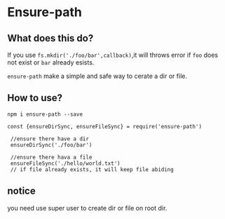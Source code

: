 # Ensure-path

## What does this do?
If you use `fs.mkdir('./foo/bar',callback)`,it will throws error if `foo` does not exist or `bar`
already esists.

`ensure-path` make a simple and safe way to cerate a dir or file.

## How to use?

`npm i ensure-path --save`
```
const {ensureDirSync, ensureFileSync} = require('ensure-path')
 
 //ensure there have a dir
 ensureDirSync('./foo/bar')
 
 //ensure there hava a file
 ensureFileSync('./hello/world.txt')
 // if file already exists, it will keep file abiding
```

## notice
you need use super user to create dir or file on root dir.
